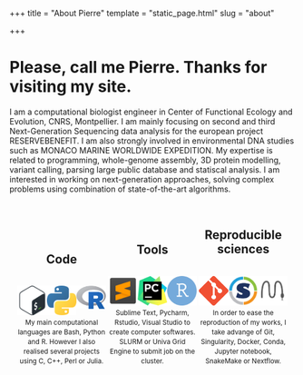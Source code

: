 +++
title = "About Pierre"
template = "static_page.html"
slug = "about"

+++



# Please, call me Pierre. Thanks for visiting my site.


I am a computational biologist engineer in Center of Functional Ecology and Evolution, CNRS, Montpellier. I am mainly focusing on second and third Next-Generation Sequencing data analysis for the european project RESERVEBENEFIT. I am also strongly involved in environmental DNA studies such as MONACO MARINE WORLDWIDE EXPEDITION. My expertise is related to programming, whole-genome assembly, 3D protein modelling, variant calling, parsing large public database and statiscal analysis. I am interested in working on next-generation approaches, solving complex problems using combination of state-of-the-art algorithms.


<br>
<center>
<div style="display: inline-block; width: 31%;"> 
<h2> Code </h2>
<br>
<div style="display: flex;">
	<div style="flex: 31%;">
		<img src="bash_logo.png" width="60rem">
	</div>
	<div style="flex: 31%;">
		<img src="python_logo.png" width="60rem">
	</div>
	<div style="flex: 31%;">
		<img src="R_logo.png" width="60rem" >
	</div>
</div>
<small>My main computational languages are Bash, Python and R. However I also realised several projects using C, C++, Perl or Julia.
</small>

</div>

<div style="display: inline-block; width: 31%;"> 
<h2> Tools </h2>
<br>
<div style="display: flex;">
	<div style="flex: 31%;">
		<img src="Sublime_text_logo.png" width="60rem">
	</div>
	<div style="flex: 31%;">
		<img src="pycharm_logo.png" width="60rem">
	</div>
	<div style="flex: 31%;">
		<img src="rstudio_logo.png" width="60rem" >
	</div>
</div>
<small>
Sublime Text, Pycharm, Rstudio, Visual Studio to create computer softwares. SLURM or Univa Grid Engine to submit job on the cluster.
</small>
</div>

<div style="display: inline-block; width: 31%;">
<h2> Reproducible sciences</h2>
<br>
<div style="display: flex;">
	<div style="flex: 31%;">
		<img src="git_logo.png" width="60rem">
	</div>
	<div style="flex: 31%;">
		<img src="singularity_logo.png" width="60rem">
	</div>
	<div style="flex: 31%;">
		<img src="snakemake_logo.png" width="60rem" >
	</div>
</div>
<small> 
In order to ease the reproduction of my works, I take advange of Git, Singularity, Docker, Conda, Jupyter notebook, SnakeMake or Nextflow.
</small>
</div>
 
</center>
